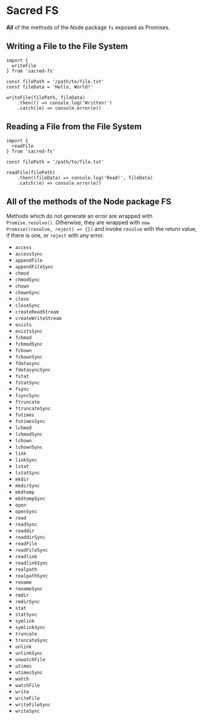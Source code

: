 # Sacred FS

**All** of the methods of the Node package `fs` exposed as Promises.


## Writing a File to the File System


```
import { 
  writeFile 
} from 'sacred-fs'

const filePath = '/path/to/file.txt'
const fileData = 'Hello, World!'

writeFile(filePath, fileData)
	.then(() => console.log('Written!')
	.catch((e) => console.error(e))
```

## Reading a File from the File System

```
import { 
  readFile 
} from 'sacred-fs'

const filePath = '/path/to/file.txt'

readFile(filePath)
	.then((fileData) => console.log('Read!', fileData)
	.catch((e) => console.error(e))
```

## All of the methods of the Node package FS

Methods which do not generate an error are wrapped with `Promise.resolve()`. Otherwise, they are wrapped with `new Promise((resolve, reject) => {})` and invoke `resolve` with the return value, if there is one, or `reject` with any error.

* `access`
* `accessSync`
* `appendFile`
* `appendFileSync`
* `chmod`
* `chmodSync`
* `chown`
* `chownSync`
* `close`
* `closeSync`
* `createReadStream`
* `createWriteStream`
* `exists`
* `existsSync`
* `fchmod`
* `fchmodSync`
* `fchown`
* `fchownSync`
* `fdatasync`
* `fdatasyncSync`
* `fstat`
* `fstatSync`
* `fsync`
* `fsyncSync`
* `ftruncate`
* `ftruncateSync`
* `futimes`
* `futimesSync`
* `lchmod`
* `lchmodSync`
* `lchown`
* `lchownSync`
* `link`
* `linkSync`
* `lstat`
* `lstatSync`
* `mkdir`
* `mkdirSync`
* `mkdtemp`
* `mkdtempSync`
* `open`
* `openSync`
* `read`
* `readSync`
* `readdir`
* `readdirSync`
* `readFile`
* `readFileSync`
* `readlink`
* `readlinkSync`
* `realpath`
* `realpathSync`
* `rename`
* `renameSync`
* `rmdir`
* `rmdirSync`
* `stat`
* `statSync`
* `symlink`
* `symlinkSync`
* `truncate`
* `truncateSync`
* `unlink`
* `unlinkSync`
* `unwatchFile`
* `utimes`
* `utimesSync`
* `watch`
* `watchFile`
* `write`
* `writeFile`
* `writeFileSync`
* `writeSync`
